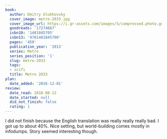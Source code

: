 ```yaml
---
book:
  author: Dmitry Glukhovsky
  cover_image: metro-2033.jpg
  cover_image_url: https://i.gr-assets.com/images/S/compressed.photo.goodreads.com/books/1379621430l/17274667._SX98_.jpg
  goodreads: '17274667'
  isbn10: '1481845705'
  isbn13: '9781481845700'
  pages: '458'
  publication_year: '2013'
  series: Metro
  series_position: '1'
  slug: metro-2033
  tags:
  - scifi
  title: Metro 2033
plan:
  date_added: '2016-12-01'
review:
  date_read: 2018-08-13
  date_started: null
  did_not_finish: false
  rating: 1
---
```


I did not finish because the English translation was really really really bad. I got up to about 40%. Nice setting, but world-building comes mostly in infodumps. Story seemed interesting though.
